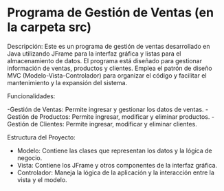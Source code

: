 # Programa de Gestión de Ventas (en la carpeta src)

Descripción:
Este es un programa de gestión de ventas desarrollado en Java utilizando JFrame para la interfaz gráfica y listas para el almacenamiento de datos.
El programa está diseñado para gestionar información de ventas, productos y clientes. Emplea el patrón de diseño MVC (Modelo-Vista-Controlador) para organizar el código y facilitar el mantenimiento y la expansión del sistema.

Funcionalidades:

-Gestión de Ventas: Permite ingresar y gestionar los datos de ventas.
-Gestión de Productos: Permite ingresar, modificar y eliminar productos.
-Gestión de Clientes: Permite ingresar, modificar y eliminar clientes.

Estructura del Proyecto:

- Modelo: Contiene las clases que representan los datos y la lógica de negocio.
- Vista: Contiene los JFrame y otros componentes de la interfaz gráfica.
- Controlador: Maneja la lógica de la aplicación y la interacción entre la vista y el modelo.

